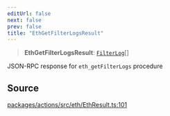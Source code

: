 ```yaml
---
editUrl: false
next: false
prev: false
title: "EthGetFilterLogsResult"
---
```


> **EthGetFilterLogsResult**: [`FilterLog`](/reference/tevm/actions/type-aliases/filterlog/)[]

JSON-RPC response for `eth_getFilterLogs` procedure

## Source

[packages/actions/src/eth/EthResult.ts:101](https://github.com/evmts/tevm-monorepo/blob/main/packages/actions/src/eth/EthResult.ts#L101)
